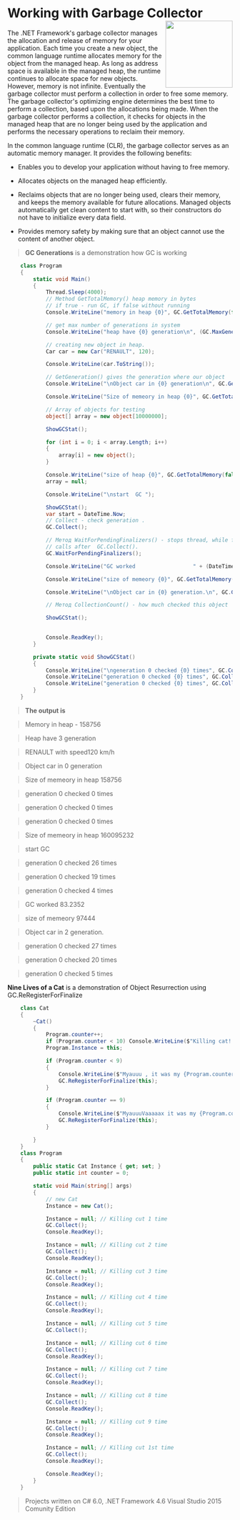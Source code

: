# Working with Garbage Collector <img src="https://cloud.githubusercontent.com/assets/24522089/21962098/41a510c8-db36-11e6-95ef-eb392a0a1919.png" align="right" width="150px" height="150px" /> 

The .NET Framework's garbage collector manages the allocation and release of memory for your application. Each time you create a new object, the common language runtime allocates memory for the object from the managed heap. As long as address space is available in the managed heap, the runtime continues to allocate space for new objects. However, memory is not infinite. Eventually the garbage collector must perform a collection in order to free some memory. The garbage collector's optimizing engine determines the best time to perform a collection, based upon the allocations being made. When the garbage collector performs a collection, it checks for objects in the managed heap that are no longer being used by the application and performs the necessary operations to reclaim their memory.

In the common language runtime (CLR), the garbage collector serves as an automatic memory manager. It provides the following benefits:

* Enables you to develop your application without having to free memory.

* Allocates objects on the managed heap efficiently.

* Reclaims objects that are no longer being used, clears their memory, and keeps the memory available for future allocations. Managed objects automatically get clean content to start with, so their constructors do not have to initialize every data field.

* Provides memory safety by making sure that an object cannot use the content of another object.


> **GC Generations** is a demonstration how GC is working

```c#
    class Program
    {
        static void Main()
        {
            Thread.Sleep(4000);
            // Method GetTotalMemory() heap memory in bytes
            // if true - run GC, if false without running
            Console.WriteLine("memory in heap {0}", GC.GetTotalMemory(false));

            // get max number of generations in system
            Console.WriteLine("heap have {0} generation\n", (GC.MaxGeneration + 1));

            // creating new object in heap.
            Car car = new Car("RENAULT", 120);

            Console.WriteLine(car.ToString());

            // GetGeneration() gives the generation where our object
            Console.WriteLine("\nObject car in {0} generation\n", GC.GetGeneration(car));

            Console.WriteLine("Size of memeory in heap {0}", GC.GetTotalMemory(false));

            // Array of objects for testing
            object[] array = new object[10000000];

            ShowGCStat();

            for (int i = 0; i < array.Length; i++)
            {
                array[i] = new object();
            }

            Console.WriteLine("size of heap {0}", GC.GetTotalMemory(false));
            array = null;

            Console.WriteLine("\nstart  GC ");

            ShowGCStat();
            var start = DateTime.Now;
            // Collect - check generation .            
            GC.Collect();

            // Метод WaitForPendingFinalizers() - stops thread, while finilaser will work
            // calls after  GC.Collect().
            GC.WaitForPendingFinalizers();

            Console.WriteLine("GC worked                  " + (DateTime.Now - start).TotalMilliseconds + "\n");

            Console.WriteLine("size of memeory {0}", GC.GetTotalMemory(false));

            Console.WriteLine("\nObject car in {0} generation.\n", GC.GetGeneration(car));

            // Метод CollectionCount() - how much checked this object

            ShowGCStat();

            
            Console.ReadKey();
        }

        private static void ShowGCStat()
        {
            Console.WriteLine("\ngeneration 0 checked {0} times", GC.CollectionCount(0));
            Console.WriteLine("generation 0 checked {0} times", GC.CollectionCount(1));
            Console.WriteLine("generation 0 checked {0} times", GC.CollectionCount(2));
        }
    }
```

> **The output is**

> Memory in heap - 158756

>Heap have 3 generation

>RENAULT with speed120 km/h

>Object car in 0 generation

>Size of memeory in heap 158756

>generation 0 checked 0 times

>generation 0 checked 0 times

>generation 0 checked 0 times

>Size of memeory in heap 160095232

>start  GC

>generation 0 checked 26 times

>generation 0 checked 19 times

>generation 0 checked 4 times

>GC worked                  83.2352

>size of memeory 97444

>Object car in 2 generation.


>generation 0 checked 27 times

>generation 0 checked 20 times

>generation 0 checked 5 times




**Nine Lives of a Cat** is a demonstration of Object Resurrection using GC.ReRegisterForFinalize

```c#
    class Cat
    {
        ~Cat()
        {
            Program.counter++;
            if (Program.counter < 10) Console.WriteLine($"Killing cat!!!");
            Program.Instance = this;

            if (Program.counter < 9)
            {
                Console.WriteLine($"Myauuu , it was my {Program.counter} live");
                GC.ReRegisterForFinalize(this);
            }

            if (Program.counter == 9)
            {
                Console.WriteLine($"MyauuuVaaaaax it was my {Program.counter} live, You Killed Me Completely ");
                GC.ReRegisterForFinalize(this);
            }

        }
    }
    class Program
    {
        public static Cat Instance { get; set; }
        public static int counter = 0;

        static void Main(string[] args)
        {
            // new Cat
            Instance = new Cat();

            Instance = null; // Killing cut 1 time
            GC.Collect();
            Console.ReadKey();

            Instance = null; // Killing cut 2 time
            GC.Collect();
            Console.ReadKey();

            Instance = null; // Killing cut 3 time
            GC.Collect();
            Console.ReadKey();

            Instance = null; // Killing cut 4 time
            GC.Collect();
            Console.ReadKey();

            Instance = null; // Killing cut 5 time
            GC.Collect();

            Instance = null; // Killing cut 6 time
            GC.Collect();
            Console.ReadKey();

            Instance = null; // Killing cut 7 time
            GC.Collect();
            Console.ReadKey();

            Instance = null; // Killing cut 8 time
            GC.Collect();
            Console.ReadKey();

            Instance = null; // Killing cut 9 time
            GC.Collect();
            Console.ReadKey();

            Instance = null; // Killing cut 1st time
            GC.Collect();
            Console.ReadKey();

            Console.ReadKey();
        }
    }
```

> Projects written on C# 6.0, .NET Framework 4.6 Visual Studio 2015 Comunity Edition
